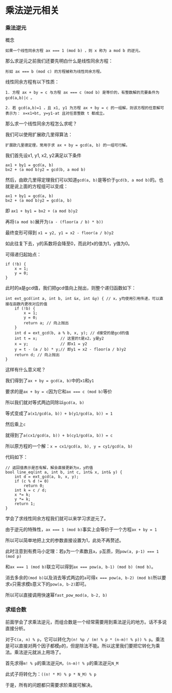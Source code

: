 # 乘法逆元相关

### 乘法逆元

概念

>
    如果一个线性同余方程 ax === 1 (mod b) ，则 x 称为 a mod b 的逆元。

那么求逆元之前我们还要先明白什么是线性同余方程：

>
    形如 ax === b (mod c) 的方程被称为线性同余方程。

线性同余方程有以下性质：

>
    1. 方程 ax + by = c 与方程 ax === c (mod b) 是等价的，有整数解的充要条件为 gcd(a,b)|c 。

>
    2. 若 gcd(a,b)=1 ，且 x1, y1 为方程 ax + by = c 的一组解，则该方程的任意解可表示为： x=x1+bt, y=y1-at 且对任意整数 t 都成立。

那么求一个线性同余方程怎么求呢？

我们可以使用扩展欧几里得算法：

>
    扩展欧几里德定理，常用于求 ax + by = gcd(a, b) 的一组可行解。

我们首先设x1, y1, x2, y2满足以下条件

```
ax1 + by1 = gcd(a, b)
bx2 + (a mod b)y2 = gcd(b, a mod b)
```

然后，由欧几里得定理我们可以知道`gcd(a, b)`是等价于`gcd(b, a mod b)`的。也就是说上面的方程组可以变成：

```
ax1 + by1 = gcd(a, b)
bx2 + (a mod b)y2 = gcd(a, b)
```

即 `ax1 + by1 = bx2 + (a mod b)y2`

再将`(a mod b)`展开为`(a - (floor(a / b) * b))`

最终变形可得到 `x1 = y2, y1 = x2 - floor(a / b)y2`

如此往复下去，y的系数将会降至0，而此时x的值为1，y值为0。

可得递归起始点：

```
if (!b) {
    x = 1;
    y = 0;
}
```

此时的a是gcd值，我们把gcd值向上抛出，则整个递归函数如下：

```
int ext_gcd(int a, int b, int &x, int &y) { // x，y均使用引用传递，可以直接在函数内更改对应的值
    if (!b) {
        x = 1;
        y = 0;
        return a; // 向上抛出
    }
    int d = ext_gcd(b, a % b, x, y); // d接受的是gcd的值
    int t = x;          // 这里的t是x2，y是y2
    x = y;              // 即x1 = y2
    y = t - (a / b) * y;// 即y1 = x2 - floor(a / b)y2
    return d; // 向上抛出
}
```

这样有什么意义呢？

我们得到了`ax + by = gcd(a, b)`中的`x1`和`y1`

要求的是`ax + by = c`因为它和`ax === c (mod b)`等价

所以我们就对等式两边同除以`gcd(a, b)`

等式变成了`a(x1/gcd(a, b)) + b(y1/gcd(a, b)) = 1`

然后乘上`c`

就得到了`a(cx1/gcd(a, b)) + b(cy1/gcd(a, b)) = c`

所以原方程的一个解：`x = cx1/gcd(a, b), y = cy1/gcd(a, b)`

代码如下：

```
// 返回值表示是否有解，解会直接更新为x，y的值
bool line_eq(int a, int b, int c, int& x, int& y) {
    int d = ext_gcd(a, b, x, y);
    if (c % d != 0)
        return 0;
    int k = c / d;
    x *= k;
    y *= k;
    return 1;
}
```

学会了求线性同余方程我们就可以来学习求逆元了。

由于逆元的特殊性，`ax === 1 (mod b)`事实上会等价于一个方程`ax + by = 1`

所以可以简单地把上文的参数直接设置为1，此处不再赘述。

此时注意到有费马小定理：若`p`为一个素数且`a`，`p`互质，则`pow(a, p-1) === 1 (mod p)`

和`ax === 1 (mod b)`联立可以得到`ax === pow(a, b-1) (mod b) (mod b)`。

消去多余的`(mod b)`以及消去等式两边的`a`可得`x === pow(a, b-2) (mod b)`所以要求`x`只需求模`b`意义下的`pow(a, b-2)`即可。

所以可以直接调用快速幂`fast_pow_mod(a, b-2, b)`

### 求组合数

前面学会了求乘法逆元，而组合数是一个经常需要用到乘法逆元的地方。话不多说直接分析。

对于`C(a, n) % p`，它可以转化为`(n! %p / (m! % p * (n-m)! % p)) % p`。乘法是可以直接对两个因子都模`p`的，但是除法不能。所以这里我们要把它转化为乘法。乘法逆元就派上用场了。

首先求得`m! % p`的乘法逆元`M`，`(n-m)! % p`的乘法逆元`N_M`

此式子将转化为：`((n! * M) % p * N_M) % p`

于是，所有的问题都只需要求阶乘就可解决。
